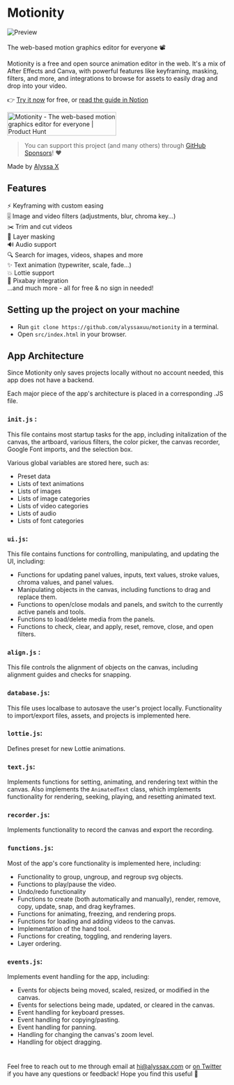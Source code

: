 # Motionity

![Preview](preview.gif)<br><br>
The web-based motion graphics editor for everyone 📽

Motionity is a free and open source animation editor in the web. It's a mix of After Effects and Canva, with powerful features like keyframing, masking, filters, and more, and integrations to browse for assets to easily drag and drop into your video.

👉 [Try it now](https://motionity.app) for free, or [read the guide in Notion](https://motionity.notion.site/Get-started-with-Motionity-bc2a2017670d4ec6a44d5ff760ca4656)

<a href="https://www.producthunt.com/posts/motionity?utm_source=badge-featured&utm_medium=badge&utm_souce=badge-motionity" target="_blank"><img src="https://api.producthunt.com/widgets/embed-image/v1/featured.svg?post_id=357641&theme=light" alt="Motionity - The&#0032;web&#0045;based&#0032;motion&#0032;graphics&#0032;editor&#0032;for&#0032;everyone | Product Hunt" style="width: 250px; height: 54px;" width="250" height="54" /></a>

> You can support this project (and many others) through [GitHub Sponsors](https://github.com/sponsors/alyssaxuu)! ❤️

Made by [Alyssa X](https://twitter.com/alyssaxuu)

## Features

⚡️ Keyframing with custom easing<br>
🎚 Image and video filters (adjustments, blur, chroma key...)<br>
✂️ Trim and cut videos<br>
👀 Layer masking<br>
🔊 Audio support<br>
🔍 Search for images, videos, shapes and more<br>
✨ Text animation (typewriter, scale, fade...)<br>
💥 Lottie support<br>
🧩 Pixabay integration<br>
...and much more - all for free & no sign in needed!

## Setting up the project on your machine
- Run `git clone https://github.com/alyssaxuu/motionity` in a terminal.
- Open `src/index.html` in your browser.

## App Architecture
Since Motionity only saves projects locally without no account needed, this app does not have a backend.

Each major piece of the app's architecture is placed in a corresponding .JS file.

### `init.js` :
This file contains most startup tasks for the app, including initalization of the canvas, the artboard, various filters, the color picker, the canvas recorder, Google Font imports, and the selection box.

Various global variables are stored here, such as:
- Preset data
- Lists of text animations
- Lists of images
- Lists of image categories
- Lists of video categories
- Lists of audio
- Lists of font categories

### `ui.js`:
This file contains functions for controlling, manipulating, and updating the UI, including:
- Functions for updating panel values, inputs, text values, stroke values, chroma values, and panel values. 
- Manipulating objects in the canvas, including functions to drag and replace them.
- Functions to open/close modals and panels, and switch to the currently active panels and tools.
- Functions to load/delete media from the panels.
- Functions to check, clear, and apply, reset, remove, close, and open filters.

### `align.js` :
This file controls the alignment of objects on the canvas, including alignment guides and checks for snapping.

### `database.js`:
This file uses localbase to autosave the user's project locally. Functionality to import/export files, assets, and projects is implemented here.

### `lottie.js`:
Defines preset for new Lottie animations.

### `text.js`:
Implements functions for setting, animating, and rendering text within the canvas. Also implements the `AnimatedText` class, which implements functionality for rendering, seeking, playing, and resetting animated text.

### `recorder.js`:
Implements functionality to record the canvas and export the recording.

### `functions.js`:
Most of the app's core functionality is implemented here, including:

- Functionality to group, ungroup, and regroup svg objects.
- Functions to play/pause the video.
- Undo/redo functionality
- Functions to create (both automatically and manually), render, remove, copy, update, snap, and drag keyframes.
- Functions for animating, freezing, and rendering props.
- Functions for loading and adding videos to the canvas.
- Implementation of the hand tool.
- Functions for creating, toggling, and rendering layers.
- Layer ordering.

### `events.js`:
Implements event handling for the app, including:
- Events for objects being moved, scaled, resized, or modified in the canvas.
- Events for selections being made, updated, or cleared in the canvas.
- Event handling for keyboard presses.
- Event handling for copying/pasting.
- Event handling for panning.
- Handling for changing the canvas's zoom level.
- Handling for object dragging.

#

Feel free to reach out to me through email at hi@alyssax.com or [on Twitter](https://twitter.com/alyssaxuu) if you have any questions or feedback! Hope you find this useful 💜
 
